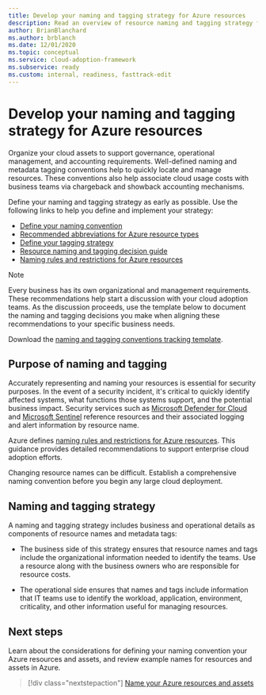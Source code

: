 ```yaml
---
title: Develop your naming and tagging strategy for Azure resources
description: Read an overview of resource naming and tagging strategy for enterprise cloud adoption efforts.
author: BrianBlanchard
ms.author: brblanch
ms.date: 12/01/2020
ms.topic: conceptual
ms.service: cloud-adoption-framework
ms.subservice: ready
ms.custom: internal, readiness, fasttrack-edit
---
```


# Develop your naming and tagging strategy for Azure resources

Organize your cloud assets to support governance, operational management, and accounting requirements. Well-defined naming and metadata tagging conventions help to quickly locate and manage resources. These conventions also help associate cloud usage costs with business teams via chargeback and showback accounting mechanisms.

Define your naming and tagging strategy as early as possible. Use the following links to help you define and implement your strategy:

- [Define your naming convention](./resource-naming.md)
- [Recommended abbreviations for Azure resource types](./resource-abbreviations.md)
- [Define your tagging strategy](./resource-tagging.md)
- [Resource naming and tagging decision guide](../../decision-guides/resource-tagging/index.md)
- [Naming rules and restrictions for Azure resources](/azure/azure-resource-manager/management/resource-name-rules)

> [!NOTE]
> Every business has its own organizational and management requirements. These recommendations help start a discussion with your cloud adoption teams. As the discussion proceeds, use the template below to document the naming and tagging decisions you make when aligning these recommendations to your specific business needs.
>
> Download the [naming and tagging conventions tracking template](https://raw.githubusercontent.com/microsoft/CloudAdoptionFramework/master/ready/naming-and-tagging-conventions-tracking-template.xlsx).

## Purpose of naming and tagging

Accurately representing and naming your resources is essential for security purposes. In the event of a security incident, it's critical to quickly identify affected systems, what functions those systems support, and the potential business impact. Security services such as [Microsoft Defender for Cloud](/azure/security-center/security-center-introduction) and [Microsoft Sentinel](/azure/sentinel/) reference resources and their associated logging and alert information by resource name.

Azure defines [naming rules and restrictions for Azure resources](/azure/azure-resource-manager/management/resource-name-rules). This guidance provides detailed recommendations to support enterprise cloud adoption efforts.

Changing resource names can be difficult. Establish a comprehensive naming convention before you begin any large cloud deployment.

## Naming and tagging strategy

A naming and tagging strategy includes business and operational details as components of resource names and metadata tags:

- The business side of this strategy ensures that resource names and tags include the organizational information needed to identify the teams. Use a resource along with the business owners who are responsible for resource costs.

- The operational side ensures that names and tags include information that IT teams use to identify the workload, application, environment, criticality, and other information useful for managing resources.

## Next steps

Learn about the considerations for defining your naming convention your Azure resources and assets, and review example names for resources and assets in Azure.

> [!div class="nextstepaction"]
> [Name your Azure resources and assets](./resource-naming.md)
